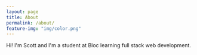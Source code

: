 ```yaml
---
layout: page
title: About
permalink: /about/
feature-img: "img/color.png"
---
```


Hi! I'm Scott and I'm a student at Bloc learning full stack web development. 

